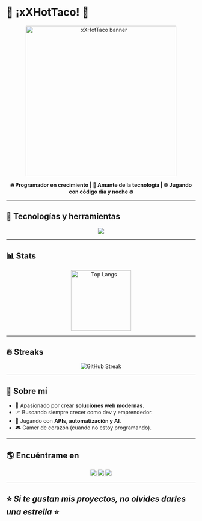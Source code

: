 # 🌮 ¡xXHotTaco! 🌮  

<p align="center">
  <img width="400" src="https://github.com/user-attachments/assets/7cbea229-0b73-4a45-98d9-7b9ad8b085b1" alt="xXHotTaco banner"/>
</p>

<p align="center">
  <b>🔥 Programador en crecimiento | 🚀 Amante de la tecnología | 🌐 Jugando con código día y noche 🔥</b>
</p>

---

## 🚀 Tecnologías y herramientas
<p align="center">
  <img src="https://skillicons.dev/icons?i=js,php,python,laravel,nodejs,express,react,tailwind,mysql,postgres,mongodb,docker,git,linux" />
</p>

---

## 📊 Stats
<p align="center">
  <img src="https://github-readme-stats.vercel.app/api/top-langs/?username=xXHotTaco&layout=compact&theme=radical" alt="Top Langs" height="160"/>
</p>

---

## 🔥 Streaks
<p align="center">
  <img src="https://streak-stats.demolab.com/?user=xXHotTaco&theme=radical" alt="GitHub Streak" />
</p>

---

## 🎯 Sobre mí
- 🌮 Apasionado por crear **soluciones web modernas**.  
- 📈 Buscando siempre crecer como dev y emprendedor.  
- 🤖 Jugando con **APIs, automatización y AI**.  
- 🎮 Gamer de corazón (cuando no estoy programando).  

---

## 🌎 Encuéntrame en
<p align="center">
  <a href="https://github.com/xXHotTaco">
    <img src="https://img.shields.io/badge/GitHub-171515?style=for-the-badge&logo=github&logoColor=white"/>
  </a>
  <a href="https://twitter.com/">
    <img src="https://img.shields.io/badge/Twitter-1DA1F2?style=for-the-badge&logo=twitter&logoColor=white"/>
  </a>
  <a href="https://linkedin.com/">
    <img src="https://img.shields.io/badge/LinkedIn-0077B5?style=for-the-badge&logo=linkedin&logoColor=white"/>
  </a>
</p>

---

## ⭐️ _Si te gustan mis proyectos, no olvides darles una estrella_ ⭐️  
